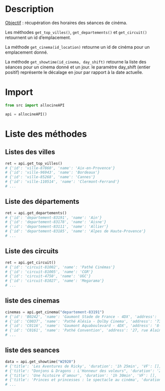 # Description
<ins>Objectif</ins> : récupération des horaires des séances de cinéma.

Les méthodes ```get_top_villes()```, ```get_departements()``` et ```get_circuit()``` retournent un id d’emplacement.

La méthode ```get_cinema(id_location)``` retourne un id de cinéma pour un emplacement donné.

La méthode ```get_showtime(id_cinema, day_shift)``` retourne la liste des séances pour un cinema donné et un jour. le paramètre day_shift (entier positif) représente le décalage en jour par rapport à la date actuelle.

# Import

```python
from src import allocineAPI

api = allocineAPI()
```
# Liste des méthodes
## Listes des villes
```python
ret = api.get_top_villes()
# {'id': 'ville-87860', 'name': 'Aix-en-Provence'}
# {'id': 'ville-96943', 'name': 'Bordeaux'}
# {'id': 'ville-85268', 'name': 'Cannes'}
# {'id': 'ville-110514', 'name': 'Clermont-Ferrand'}
# ...
```

## Liste des départements
```python
ret = api.get_departements()
# {'id': 'departement-83191', 'name': 'Ain'}
# {'id': 'departement-83178', 'name': 'Aisne'}
# {'id': 'departement-83111', 'name': 'Allier'}
# {'id': 'departement-83185', 'name': 'Alpes de Haute-Provence'}
# ...
```
## Liste des circuits
```python
ret = api.get_circuit()
# {'id': 'circuit-81002', 'name': 'Pathé Cinémas'}
# {'id': 'circuit-81005', 'name': 'CGR'}
# {'id': 'circuit-4750', 'name': 'UGC'}
# {'id': 'circuit-81027', 'name': 'Megarama'}
# ...
```

## liste des cinemas
```python
cinemas = api.get_cinema("departement-83191")
# {'id': 'B0242', 'name': 'Gaumont Stade de France - 4DX', 'address': '8, rue du Mondial 98 93210 Saint-Denis'}
# {'id': 'C0037', 'name': 'Pathé Alésia - Dolby Cinema', 'address': '73 avenue du Général Leclerc 75014 Paris 14e arrondissement'}
# {'id': 'C0116', 'name': 'Gaumont Aquaboulevard - 4DX', 'address': '8-16, rue du Colonel-Pierre-Avia 75015 Paris 13e arrondissement'}
# {'id': 'C0161', 'name': 'Pathé Convention', 'address': '27, rue Alain-Chartier 75015 Paris'}
# ...
```

## liste des seances
```python
data = api.get_showtime("W2920")
# {'title': 'Les Aventures de Ricky', 'duration': '1h 25min', 'VF': [], 'VO': ['2023-04-15T13:45:00', '2023-04-15T15:45:00']}
# {'title': "Donjons & Dragons : L'Honneur des voleurs", 'duration': '2h 14min', 'VF': [], 'VO': ['2023-04-15T10:30:00', '2023-04-15T13:45:00', '2023-04-15T17:00:00', '2023-04-15T18:25:00', '2023-04-15T21:00:00']}
# {'title': 'Une histoire d’amour', 'duration': '1h 30min', 'VF': [], 'VO': ['2023-04-15T14:40:00', '2023-04-15T16:45:00', '2023-04-15T19:50:00', '2023-04-15T21:55:00']}
# {'title': 'Princes et princesses : le spectacle au cinéma', 'duration': '1h 00min', 'VF': [], 'VO': ['2023-04-15T10:50:00']}
# ...
```